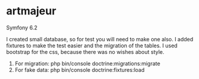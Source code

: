 # artmajeur
Symfony 6.2

I created small database, so for test you will need to make one also. I added fixtures to make the test easier and the migration of the tables. 
I used bootstrap for the css, because there was no wishes  about style. 


1. For migration: php bin/console doctrine:migrations:migrate
2. For fake data: php bin/console doctrine:fixtures:load
